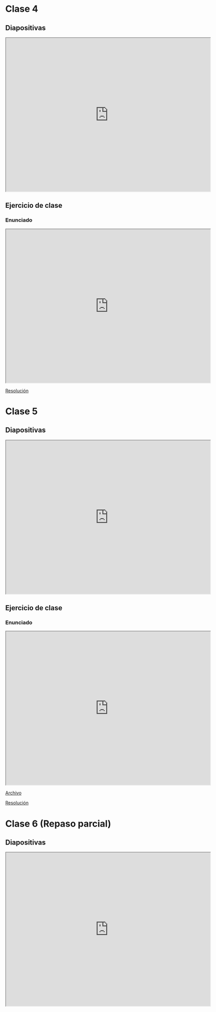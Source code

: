 # Clase 4

## Diapositivas

<iframe src="https://drive.google.com/file/d/1vpR6SZ-IoDQD6Q8XfPK69f7ulGcaRqZz/preview" width="640" height="480" allow="autoplay"></iframe>

## Ejercicio de clase

### Enunciado

<iframe src="https://drive.google.com/file/d/1UcbQ_KrB0nq2lzHonIb72fKdfyfjFIx6/preview" width="640" height="480" allow="autoplay"></iframe>

[Resolución](https://drive.google.com/file/d/14JG9Re11MHzYclI3JKJmvIP2Y6oxFcPZ/view?usp=sharing)

# Clase 5

## Diapositivas

<iframe src="https://drive.google.com/file/d/1oSx8X_NT8g1khnT_1QJ46DXGuCskZ7Qq/preview" width="640" height="480" allow="autoplay"></iframe>

## Ejercicio de clase

### Enunciado

<iframe src="https://drive.google.com/file/d/1EAnU6KUzar0Szxx5I4VNnPAYw9iwHn4V/preview" width="640" height="480" allow="autoplay"></iframe>

[Archivo](https://drive.google.com/file/d/1EhzZZFAW98jMMfv-yL-05IAr97HiBryz/view?usp=drive_link)

[Resolución](https://drive.google.com/file/d/1CQV8nmQrAbem8XCUg2jbenq156JpVsaw/view?usp=sharing)

# Clase 6 (Repaso parcial)

## Diapositivas

<iframe src="https://drive.google.com/file/d/1ojBwWY3ESBYuzO47mJLW9_0O5ilbrdos/preview" width="640" height="480" allow="autoplay"></iframe>
